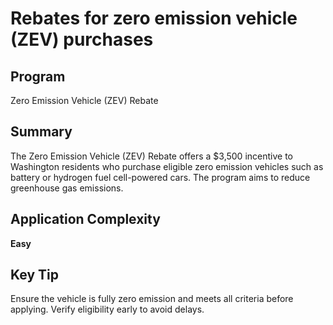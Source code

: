 # Rebates for zero emission vehicle (ZEV) purchases
  
## Program
Zero Emission Vehicle (ZEV) Rebate

## Summary
The Zero Emission Vehicle (ZEV) Rebate offers a $3,500 incentive to Washington residents who purchase eligible zero emission vehicles such as battery or hydrogen fuel cell-powered cars. The program aims to reduce greenhouse gas emissions.

## Application Complexity
**Easy**

## Key Tip
Ensure the vehicle is fully zero emission and meets all criteria before applying. Verify eligibility early to avoid delays.

